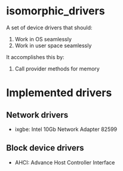 isomorphic_drivers
===========================

A set of device drivers that should:

1. Work in OS seamlessly
2. Work in user space seamlessly

It accomplishes this by:

1. Call provider methods for memory

Implemented drivers
============================

## Network drivers

- ixgbe: Intel 10Gb Network Adapter 82599

## Block device drivers

- AHCI: Advance Host Controller Interface
